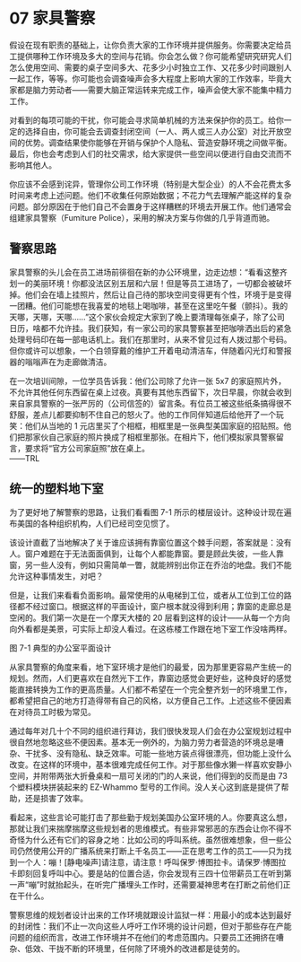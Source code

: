 # 07 家具警察

假设在现有职责的基础上，让你负责大家的工作环境并提供服务。你需要决定给员工提供哪种工作环境及多大的空间与花销。你会怎么做？你可能希望研究研究人们怎么使用空间、需要的桌子空间多大、花多少小时独立工作、又花多少时间跟别人一起工作，等等。你可能也会调查噪声会多大程度上影响大家的工作效率，毕竟大家都是脑力劳动者——需要大脑正常运转来完成工作，噪声会使大家不能集中精力工作。

对看到的每项可能的干扰，你可能会寻求简单机械的方法来保护你的员工。给你一定的选择自由，你可能会去调查封闭空间（一人、两人或三人办公室）对比开放空间的优势。调查结果使你能够在开销与保护个人隐私、营造安静环境之间做平衡。最后，你也会考虑到人们的社交需求，给大家提供一些空间以便进行自由交流而不影响其他人。

你应该不会感到诧异，管理你公司工作环境（特别是大型企业）的人不会花费太多时间来考虑上述问题。他们不收集任何原始数据；不花力气去理解产能这样的复杂问题。部分原因在于他们自己不会置身于这样糟糕的环境去开展工作。他们通常会组建家具警察（Fumiture Police），采用的解决方案与你做的几乎背道而驰。

## 警察思路

家具警察的头儿会在员工进场前徘徊在新的办公环境里，边走边想：“看看这整齐划一的美丽环境！你都没法区别五层和六层！但是等员工进场了，一切都会被破坏掉。他们会在墙上挂照片，然后让自己待的那块空间变得更有个性，环境于是变得一团糟。他们可能想在我喜爱的地毯上喝咖啡，甚至在这里吃午餐（颤抖）。我的天哪，天哪，天哪……”这个家伙会规定大家到了晚上要清理每张桌子，除了公司日历，啥都不允许挂。我们获知，有一家公司的家具警察甚至把咖啡洒出后的紧急处理号码印在每一部电话机上。我们在那里时，从来不曾见过有人拨过那个号码。但你或许可以想象，一个白领穿戴的维护工开着电动清洁车，伴随着闪光灯和警报器的嗡嗡声在为走廊做清洁。

在一次培训间隙，一位学员告诉我：他们公司除了允许一张 5x7 的家庭照片外，不允许其他任何东西留在桌上过夜。真要有其他东西留下，次日早晨，你就会收到来自家具警察的一张严厉的（公司信签的）留言条。有位员工被这些纸条搞得很不舒服，差点儿都要抑制不住自己的怒火了。他的工作同伴知道后给他开了一个玩笑：他们从当地的 1 元店里买了个相框，相框里是一张典型美国家庭的招贴照。他们把那家伙自己家庭的照片换成了相框里那张。在相片下，他们模拟家具警察留言，要求将“官方公司家庭照”放在桌上。  
——TRL

## 统一的塑料地下室

为了更好地了解警察的思路，让我们看看图 7-1 所示的楼层设计。这种设计现在遍布美国的各种组织机构，人们已经司空见惯了。

该设计直截了当地解决了关于谁应该拥有靠窗位置这个棘手问题，答案就是：没有人。窗户难题在于无法面面俱到，让每个人都能靠窗。要是顾此失彼，一些人靠窗，另一些人没有，例如只需简单一瞥，就能辨别出你正在乔治的地盘。我们不能允许这种事情发生，对吧？

但是，让我们来看看负面影响。最常使用的从电梯到工位，或者从工位到工位的路径都不经过窗口。根据这样的平面设计，窗户根本就没得到利用；靠窗的走廊总是空闲的。我们第一次是在一个摩天大楼的 20 层看到这样的设计——从每一个方向向外看都是美景，可实际上却没人看过。在这栋楼工作跟在地下室工作没啥两样。

图 7-1 典型的办公室平面设计

从家具警察的角度来看，地下室环境才是他们的最爱，因为那里更容易产生统一的规划。然而，人们更喜欢在自然光下工作，靠窗边感觉会更好些，这种良好的感觉能直接转换为工作的更高质量。人们都不希望在一个完全整齐划一的环境里工作，都希望把自己的地方打造得带有自己的风格，以方便自己工作。上述这些不便因素在对待员工时极为常见。

通过每年对几十个不同的组织进行拜访，我们很快发现人们会在办公室规划过程中很自然地忽略这些不便因素。基本无一例外的，为脑力劳力者营造的环境总是嘈杂、干扰多、没有隐私、缺乏效率。可能一些地方装点得很漂亮，但功能上没什么改变。在这样的环境中，基本很难完成任何工作。对于那些像水獭一样喜欢安静小空间，并附带两张大折叠桌和一扇可关闭的门的人来说，他们得到的反而是由 73 个塑料模块拼装起来的 EZ-Whammo 型号的工作间。没人关心这到底是提供了帮助，还是损害了效率。

看起来，这些言论可能打击了那些勤于规划美国办公室环境的人。你要真这么想，那就让我们来揣摩揣摩这些规划者的思维模式。有些非常邪恶的东西会让你不得不奇怪为什么还有它们的容身之地：比如公司的呼叫系统。虽然很难想象，但一些公司仍然使用公开的广播系统来打断上千名员工——正在思考工作的员工——只为找到一个人：嘣！[静电噪声]请注意，请注意！呼叫保罗·博图拉卡。请保罗·博图拉卡即刻回复呼叫中心。要是站的位置合适，你会发现有三四十位带薪员工在听到第一声“嘣”时就抬起头，在听完广播埋头工作时，还需要凝神思考在打断之前他们正在干什么。

警察思维的规划者设计出来的工作环境就跟设计监狱一样：用最小的成本达到最好的封闭性：我们不止一次向这些人呼吁工作环境的设计问题，但对于那些存在产能问题的组织而言，改进工作环境并不在他们的考虑范围内。只要员工还拥挤在嘈杂、低效、干拢不断的环境里，任何除了环境外的改进都是徒劳的。
